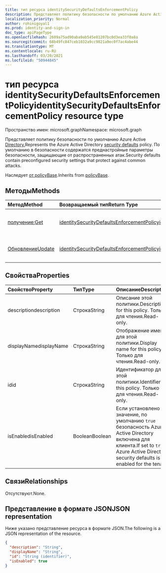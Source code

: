 ```yaml
---
title: тип ресурса identitySecurityDefaultsEnforcementPolicy
description: Представляет политику безопасности по умолчанию Azure Active Directory. По умолчанию в безопасности содержатся преднастройные параметры безопасности, защищающие от распространенных атак.
localization_priority: Normal
author: rohinigoyal1
ms.prod: identity-and-sign-in
doc_type: apiPageType
ms.openlocfilehash: 2609a75ad90aba9ab545e81207bc0d3ea33f0a8a
ms.sourcegitcommit: 68b49fc847ceb1032a9cc9821a9ec0f7ac4abe44
ms.translationtype: MT
ms.contentlocale: ru-RU
ms.lasthandoff: 03/20/2021
ms.locfileid: "50944845"
---
```

# <a name="identitysecuritydefaultsenforcementpolicy-resource-type"></a><span data-ttu-id="395c4-104">тип ресурса identitySecurityDefaultsEnforcementPolicy</span><span class="sxs-lookup"><span data-stu-id="395c4-104">identitySecurityDefaultsEnforcementPolicy resource type</span></span>

<span data-ttu-id="395c4-105">Пространство имен: microsoft.graph</span><span class="sxs-lookup"><span data-stu-id="395c4-105">Namespace: microsoft.graph</span></span>

<span data-ttu-id="395c4-106">Представляет политику безопасности по умолчанию Azure Active [Directory.](/azure/active-directory/fundamentals/concept-fundamentals-security-defaults)</span><span class="sxs-lookup"><span data-stu-id="395c4-106">Represents the Azure Active Directory [security defaults](/azure/active-directory/fundamentals/concept-fundamentals-security-defaults) policy.</span></span> <span data-ttu-id="395c4-107">По умолчанию в безопасности содержатся преднастройные параметры безопасности, защищающие от распространенных атак.</span><span class="sxs-lookup"><span data-stu-id="395c4-107">Security defaults contain preconfigured security settings that protect against common attacks.</span></span>

<span data-ttu-id="395c4-108">Наследует [от policyBase](../resources/policybase.md).</span><span class="sxs-lookup"><span data-stu-id="395c4-108">Inherits from [policyBase](../resources/policybase.md).</span></span>

## <a name="methods"></a><span data-ttu-id="395c4-109">Методы</span><span class="sxs-lookup"><span data-stu-id="395c4-109">Methods</span></span>

| <span data-ttu-id="395c4-110">Метод</span><span class="sxs-lookup"><span data-stu-id="395c4-110">Method</span></span>       | <span data-ttu-id="395c4-111">Возвращаемый тип</span><span class="sxs-lookup"><span data-stu-id="395c4-111">Return Type</span></span> | <span data-ttu-id="395c4-112">Описание</span><span class="sxs-lookup"><span data-stu-id="395c4-112">Description</span></span> |
|:-------------|:------------|:------------|
| <span data-ttu-id="395c4-113">[получение](../api/identitysecuritydefaultsenforcementpolicy-get.md);</span><span class="sxs-lookup"><span data-stu-id="395c4-113">[Get](../api/identitysecuritydefaultsenforcementpolicy-get.md)</span></span> | [<span data-ttu-id="395c4-114">identitySecurityDefaultsEnforcementPolicy</span><span class="sxs-lookup"><span data-stu-id="395c4-114">identitySecurityDefaultsEnforcementPolicy</span></span>](identitysecuritydefaultsenforcementpolicy.md) | <span data-ttu-id="395c4-115">Ознакомьтесь с свойствами **объекта identitySecurityDefaultsEnforcementPolicy.**</span><span class="sxs-lookup"><span data-stu-id="395c4-115">Read the properties of an **identitySecurityDefaultsEnforcementPolicy** object.</span></span> |
| [<span data-ttu-id="395c4-116">Обновление</span><span class="sxs-lookup"><span data-stu-id="395c4-116">Update</span></span>](../api/identitysecuritydefaultsenforcementpolicy-update.md) | [<span data-ttu-id="395c4-117">identitySecurityDefaultsEnforcementPolicy</span><span class="sxs-lookup"><span data-stu-id="395c4-117">identitySecurityDefaultsEnforcementPolicy</span></span>](identitysecuritydefaultsenforcementpolicy.md) | <span data-ttu-id="395c4-118">Обновление **объекта identitySecurityDefaultsEnforcementPolicy.**</span><span class="sxs-lookup"><span data-stu-id="395c4-118">Update an **identitySecurityDefaultsEnforcementPolicy** object.</span></span> |

## <a name="properties"></a><span data-ttu-id="395c4-119">Свойства</span><span class="sxs-lookup"><span data-stu-id="395c4-119">Properties</span></span>

| <span data-ttu-id="395c4-120">Свойство</span><span class="sxs-lookup"><span data-stu-id="395c4-120">Property</span></span>     | <span data-ttu-id="395c4-121">Тип</span><span class="sxs-lookup"><span data-stu-id="395c4-121">Type</span></span>        | <span data-ttu-id="395c4-122">Описание</span><span class="sxs-lookup"><span data-stu-id="395c4-122">Description</span></span> |
|:-------------|:------------|:------------|
|<span data-ttu-id="395c4-123">description</span><span class="sxs-lookup"><span data-stu-id="395c4-123">description</span></span>|<span data-ttu-id="395c4-124">Строка</span><span class="sxs-lookup"><span data-stu-id="395c4-124">String</span></span>|<span data-ttu-id="395c4-125">Описание этой политики.</span><span class="sxs-lookup"><span data-stu-id="395c4-125">Description for this policy.</span></span> <span data-ttu-id="395c4-126">Только для чтения.</span><span class="sxs-lookup"><span data-stu-id="395c4-126">Read-only.</span></span>|
|<span data-ttu-id="395c4-127">displayName</span><span class="sxs-lookup"><span data-stu-id="395c4-127">displayName</span></span>|<span data-ttu-id="395c4-128">Строка</span><span class="sxs-lookup"><span data-stu-id="395c4-128">String</span></span>|<span data-ttu-id="395c4-129">Отображение имени для этой политики.</span><span class="sxs-lookup"><span data-stu-id="395c4-129">Display name for this policy.</span></span> <span data-ttu-id="395c4-130">Только для чтения.</span><span class="sxs-lookup"><span data-stu-id="395c4-130">Read-only.</span></span>|
|<span data-ttu-id="395c4-131">id</span><span class="sxs-lookup"><span data-stu-id="395c4-131">id</span></span>|<span data-ttu-id="395c4-132">Строка</span><span class="sxs-lookup"><span data-stu-id="395c4-132">String</span></span>|<span data-ttu-id="395c4-133">Идентификатор для этой политики.</span><span class="sxs-lookup"><span data-stu-id="395c4-133">Identifier for this policy.</span></span> <span data-ttu-id="395c4-134">Только для чтения.</span><span class="sxs-lookup"><span data-stu-id="395c4-134">Read-only.</span></span>|
|<span data-ttu-id="395c4-135">isEnabled</span><span class="sxs-lookup"><span data-stu-id="395c4-135">isEnabled</span></span>|<span data-ttu-id="395c4-136">Boolean</span><span class="sxs-lookup"><span data-stu-id="395c4-136">Boolean</span></span>|<span data-ttu-id="395c4-137">Если установлено значение, по умолчанию `true` безопасность Azure Active Directory включена для клиента.</span><span class="sxs-lookup"><span data-stu-id="395c4-137">If set to `true`, Azure Active Directory security defaults is enabled for the tenant.</span></span>|

## <a name="relationships"></a><span data-ttu-id="395c4-138">Связи</span><span class="sxs-lookup"><span data-stu-id="395c4-138">Relationships</span></span>

<span data-ttu-id="395c4-139">Отсутствуют.</span><span class="sxs-lookup"><span data-stu-id="395c4-139">None.</span></span>

## <a name="json-representation"></a><span data-ttu-id="395c4-140">Представление в формате JSON</span><span class="sxs-lookup"><span data-stu-id="395c4-140">JSON representation</span></span>

<span data-ttu-id="395c4-141">Ниже указано представление ресурса в формате JSON.</span><span class="sxs-lookup"><span data-stu-id="395c4-141">The following is a JSON representation of the resource.</span></span>

<!-- {
  "blockType": "resource",
  "optionalProperties": [

  ],
  "@odata.type": "microsoft.graph.identitySecurityDefaultsEnforcementPolicy",
  "keyProperty": "id"
}-->

```json
{
  "description": "String",
  "displayName": "String",
  "id": "String (identifier)",
  "isEnabled": true
}
```

<!-- uuid: 16cd6b66-4b1a-43a1-adaf-3a886856ed98
2019-02-04 14:57:30 UTC -->
<!-- {
  "type": "#page.annotation",
  "description": "identitySecurityDefaultsEnforcementPolicy resource",
  "keywords": "",
  "section": "documentation",
  "tocPath": ""
}-->
